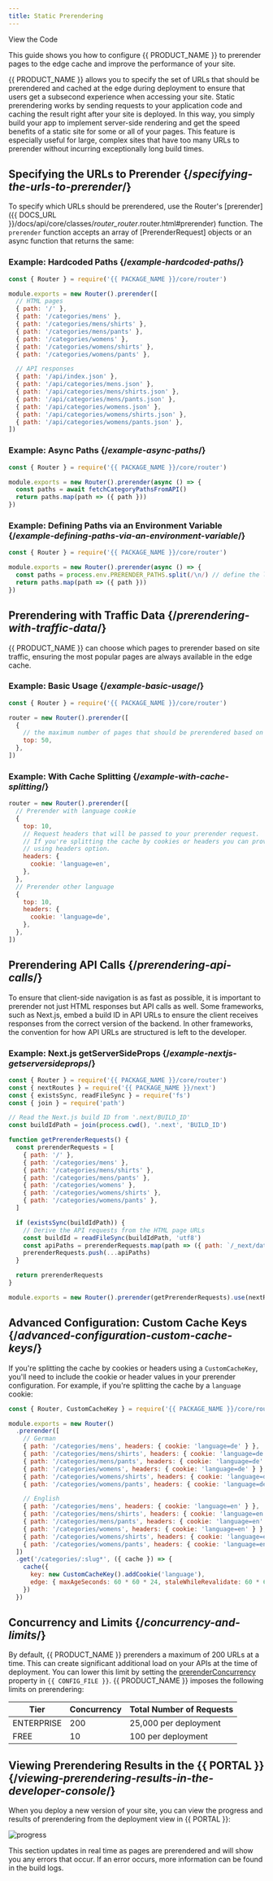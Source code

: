 ```yaml
---
title: Static Prerendering
---
```


<ButtonLinksGroup>
 <ButtonLink variant="stroke" type="code" withIcon={true} href="https://github.com/edgio-docs/edgio-prerender-example">
  View the Code
 </ButtonLink>
 <ButtonLink variant="stroke" type="deploy" withIcon={true} href="{{ APP_URL }}/deploy?button&deploy&repo=https://github.com/edgio-docs/edgio-prerender-example" />
</ButtonLinksGroup>

This guide shows you how to configure {{ PRODUCT_NAME }} to prerender pages to the edge cache and improve the performance of your site.

{{ PRODUCT_NAME }} allows you to specify the set of URLs that should be prerendered and cached at the edge during deployment to ensure that users get a subsecond
experience when accessing your site. Static prerendering works by sending requests to your application code and caching the result right after your site is deployed.
In this way, you simply build your app to implement server-side rendering and get the speed benefits of a static site for some or all of your pages. This feature is especially useful for large, complex sites that have too many URLs to prerender without incurring exceptionally long build times.

## Specifying the URLs to Prerender {/*specifying-the-urls-to-prerender*/}

To specify which URLs should be prerendered, use the Router's [prerender]({{ DOCS_URL }}/docs/api/core/classes/_router_router_.router.html#prerender) function. The `prerender` function accepts an array of [PrerenderRequest] objects or an async function that returns the same:

### Example: Hardcoded Paths {/*example-hardcoded-paths*/}

```js
const { Router } = require('{{ PACKAGE_NAME }}/core/router')

module.exports = new Router().prerender([
  // HTML pages
  { path: '/' },
  { path: '/categories/mens' },
  { path: '/categories/mens/shirts' },
  { path: '/categories/mens/pants' },
  { path: '/categories/womens' },
  { path: '/categories/womens/shirts' },
  { path: '/categories/womens/pants' },

  // API responses
  { path: '/api/index.json' },
  { path: '/api/categories/mens.json' },
  { path: '/api/categories/mens/shirts.json' },
  { path: '/api/categories/mens/pants.json' },
  { path: '/api/categories/womens.json' },
  { path: '/api/categories/womens/shirts.json' },
  { path: '/api/categories/womens/pants.json' },
])
```

### Example: Async Paths {/*example-async-paths*/}

```js
const { Router } = require('{{ PACKAGE_NAME }}/core/router')

module.exports = new Router().prerender(async () => {
  const paths = await fetchCategoryPathsFromAPI()
  return paths.map(path => ({ path }))
})
```

### Example: Defining Paths via an Environment Variable {/*example-defining-paths-via-an-environment-variable*/}

```js
const { Router } = require('{{ PACKAGE_NAME }}/core/router')

module.exports = new Router().prerender(async () => {
  const paths = process.env.PRERENDER_PATHS.split(/\n/) // define the list of paths to prerender in the {{ PORTAL }}.
  return paths.map(path => ({ path }))
})
```

## Prerendering with Traffic Data {/*prerendering-with-traffic-data*/}

{{ PRODUCT_NAME }} can choose which pages to prerender based on site traffic, ensuring the most popular pages are always available in the edge cache.

### Example: Basic Usage {/*example-basic-usage*/}

```js
const { Router } = require('{{ PACKAGE_NAME }}/core/router')

router = new Router().prerender([
  {
    // the maximum number of pages that should be prerendered based on site traffic.
    top: 50,
  },
])
```

### Example: With Cache Splitting {/*example-with-cache-splitting*/}

```js
router = new Router().prerender([
  // Prerender with language cookie
  {
    top: 10,
    // Request headers that will be passed to your prerender request.
    // If you're splitting the cache by cookies or headers you can provide them
    // using headers option.
    headers: {
      cookie: 'language=en',
    },
  },
  // Prerender other language
  {
    top: 10,
    headers: {
      cookie: 'language=de',
    },
  },
])
```

## Prerendering API Calls {/*prerendering-api-calls*/}

To ensure that client-side navigation is as fast as possible, it is important to prerender not just HTML responses but API calls as well. Some frameworks, such as Next.js, embed a build ID in API URLs to ensure the client receives responses from the correct version of the backend. In other frameworks, the convention for how API URLs are structured is left to the developer.

### Example: Next.js getServerSideProps {/*example-nextjs-getserversideprops*/}

```js
const { Router } = require('{{ PACKAGE_NAME }}/core/router')
const { nextRoutes } = require('{{ PACKAGE_NAME }}/next')
const { existsSync, readFileSync } = require('fs')
const { join } = require('path')

// Read the Next.js build ID from '.next/BUILD_ID'
const buildIdPath = join(process.cwd(), '.next', 'BUILD_ID')

function getPrerenderRequests() {
  const prerenderRequests = [
    { path: '/' },
    { path: '/categories/mens' },
    { path: '/categories/mens/shirts' },
    { path: '/categories/mens/pants' },
    { path: '/categories/womens' },
    { path: '/categories/womens/shirts' },
    { path: '/categories/womens/pants' },
  ]

  if (existsSync(buildIdPath)) {
    // Derive the API requests from the HTML page URLs
    const buildId = readFileSync(buildIdPath, 'utf8')
    const apiPaths = prerenderRequests.map(path => ({ path: `/_next/data/${buildId}${path}.json` }))
    prerenderRequests.push(...apiPaths)
  }

  return prerenderRequests
}

module.exports = new Router().prerender(getPrerenderRequests).use(nextRoutes)
```

## Advanced Configuration: Custom Cache Keys {/*advanced-configuration-custom-cache-keys*/}

If you're splitting the cache by cookies or headers using a `CustomCacheKey`, you'll need to include the cookie or header values in
your prerender configuration. For example, if you're splitting the cache by a `language` cookie:

```js
const { Router, CustomCacheKey } = require('{{ PACKAGE_NAME }}/core/router')

module.exports = new Router()
  .prerender([
    // German
    { path: '/categories/mens', headers: { cookie: 'language=de' } },
    { path: '/categories/mens/shirts', headers: { cookie: 'language=de' } },
    { path: '/categories/mens/pants', headers: { cookie: 'language=de' } },
    { path: '/categories/womens', headers: { cookie: 'language=de' } },
    { path: '/categories/womens/shirts', headers: { cookie: 'language=de' } },
    { path: '/categories/womens/pants', headers: { cookie: 'language=de' } },

    // English
    { path: '/categories/mens', headers: { cookie: 'language=en' } },
    { path: '/categories/mens/shirts', headers: { cookie: 'language=en' } },
    { path: '/categories/mens/pants', headers: { cookie: 'language=en' } },
    { path: '/categories/womens', headers: { cookie: 'language=en' } },
    { path: '/categories/womens/shirts', headers: { cookie: 'language=en' } },
    { path: '/categories/womens/pants', headers: { cookie: 'language=en' } },
  ])
  .get('/categories/:slug*', ({ cache }) => {
    cache({
      key: new CustomCacheKey().addCookie('language'),
      edge: { maxAgeSeconds: 60 * 60 * 24, staleWhileRevalidate: 60 * 60 * 24 * 365 },
    })
  })
```

## Concurrency and Limits {/*concurrency-and-limits*/}

By default, {{ PRODUCT_NAME }} prerenders a maximum of 200 URLs at a time. This can create significant additional load on your APIs at the time of deployment. You can lower this limit by setting the [prerenderConcurrency](/guides/edgio_config#prerenderconcurrency) property in `{{ CONFIG_FILE }}`. {{ PRODUCT_NAME }} imposes the following limits on prerendering:

| Tier       | Concurrency | Total Number of Requests |
| ---------- | ----------- | ------------------------ |
| ENTERPRISE | 200         | 25,000 per deployment    |
| FREE       | 10          | 100 per deployment       |

<a id="viewing-prerendering-results-in-the-developer-console"></a>

## Viewing Prerendering Results in the {{ PORTAL }} {/*viewing-prerendering-results-in-the-developer-console*/}

When you deploy a new version of your site, you can view the progress and results of prerendering from the deployment
view in {{ PORTAL }}:

![progress](/images/static-prerendering/progress.png)

This section updates in real time as pages are prerendered and will show you any errors that occur. If an error occurs, more
information can be found in the build logs.
